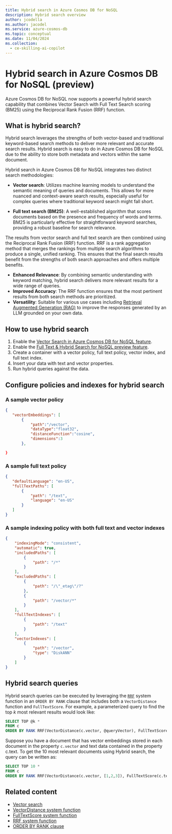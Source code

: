 ```yaml
---
title: Hybrid search in Azure Cosmos DB for NoSQL
description: Hybrid search overview 
author: jcodella
ms.author: jacodel
ms.service: azure-cosmos-db
ms.topic: conceptual
ms.date: 11/04/2024
ms.collection:
  - ce-skilling-ai-copilot
---
```


# Hybrid search in Azure Cosmos DB for NoSQL (preview)
Azure Cosmos DB for NoSQL now supports a powerful hybrid search capability that combines Vector Search with Full Text Search scoring (BM25) using the Reciprocal Rank Fusion (RRF) function.

## What is hybrid search?

 Hybrid search leverages the strengths of both vector-based and traditional keyword-based search methods to deliver more relevant and accurate search results. Hybrid search is easy to do in Azure Cosmos DB for NoSQL due to the ability to store both metadata and vectors within the same document. 

Hybrid search in Azure Cosmos DB for NoSQL integrates two distinct search methodologies:

- **Vector search**: Utilizes machine learning models to understand the semantic meaning of queries and documents. This allows for more nuanced and context-aware search results, especially useful for complex queries where traditional keyword search might fall short.
  
-  **Full text search (BM25)**: A well-established algorithm that scores documents based on the presence and frequency of words and terms. BM25 is particularly effective for straightforward keyword searches, providing a robust baseline for search relevance.

The results from vector search and full text search are then combined using the Reciprocal Rank Fusion (RRF) function. RRF is a rank aggregation method that merges the rankings from multiple search algorithms to produce a single, unified ranking. This ensures that the final search results benefit from the strengths of both search approaches and offers multiple benefits.

- **Enhanced Relevance**: By combining semantic understanding with keyword matching, hybrid search delivers more relevant results for a wide range of queries.
- **Improved Accuracy**: The RRF function ensures that the most pertinent results from both search methods are prioritized.
- **Versatility**: Suitable for various use cases including [Retrieval Augmented Generation (RAG)](rag.md) to improve the responses generated by an LLM grounded on your own data.

## How to use hybrid search

1. Enable the [Vector Search in Azure Cosmos DB for NoSQL feature](../nosql/vector-search.md#enable-the-vector-indexing-and-search-feature).
2. Enable the [Full Text & Hybrid Search for NoSQL preview feature](../gen-ai/full-text-search.md#enable-the-full-text-and-hybrid-search-for-nosql-preview-feature).
3. Create a container with a vector policy, full text policy, vector index, and full text index.
4. Insert your data with text and vector properties.
5. Run hybrid queries against the data.

## Configure policies and indexes for hybrid search

### A sample vector policy
 ```json
{
    "vectorEmbeddings": [
        {
            "path":"/vector",
            "dataType":"float32",
            "distanceFunction":"cosine",
            "dimensions":3
        },

}
```
     
### A sample full text policy
 ```json
{
    "defaultLanguage": "en-US",
    "fullTextPaths": [
        {
            "path": "/text",
            "language": "en-US"
        }
    ]
}
```

### A sample indexing policy with both full text and vector indexes
```json
{
    "indexingMode": "consistent",
    "automatic": true,
    "includedPaths": [
        {
            "path": "/*"
        }
    ],
    "excludedPaths": [
        {
            "path": "/\"_etag\"/?"
        },
        {
            "path": "/vector/*"
        }
    ],
    "fullTextIndexes": [
        {
            "path": "/text"
        }
    ],
    "vectorIndexes": [
        {
            "path": "/vector",
            "type": "DiskANN"
        }
    ]
}
```

## Hybrid search queries

Hybrid search queries can be executed by leveraging the [`RRF`](../nosql/query/rrf.md) system function in an `ORDER BY RANK` clause that includes both a `VectorDistance` function and `FullTextScore`. For example, a parameterized query to find the top *k* most relevant results would look like:

```sql
SELECT TOP @k *
FROM c
ORDER BY RANK RRF(VectorDistance(c.vector, @queryVector), FullTextScore(c.content, [@searchTerm1, @searchTerm2, ...]))
```

Suppose you have a document that has vector embeddings stored in each document in the property `c.vector` and text data contained in the property c.text. To get the 10 most relevant documents using Hybrid search, the query can be written as:

```sql
SELECT TOP 10 * 
FROM c
ORDER BY RANK RRF(VectorDistance(c.vector, [1,2,3]), FullTextScore(c.text, ["text", "to", "search", "goes" ,"here])
```

## Related content
- [Vector search](../nosql/vector-search.md)
- [VectorDistance system function](../nosql/query/vectordistance.md)
- [FullTextScore system function](../nosql/query/fulltextscore.md)
- [RRF system function](../nosql/query/rrf.md)
- [ORDER BY RANK clause](../nosql/query/order-by-rank.md)
